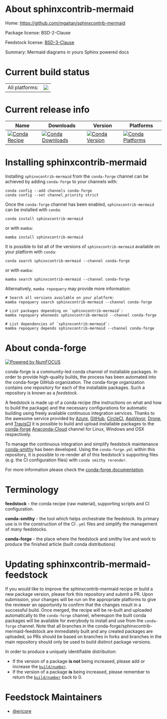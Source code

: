 About sphinxcontrib-mermaid
===========================

Home: https://github.com/mgaitan/sphinxcontrib-mermaid

Package license: BSD-2-Clause

Feedstock license: [BSD-3-Clause](https://github.com/conda-forge/sphinxcontrib-mermaid-feedstock/blob/main/LICENSE.txt)

Summary: Mermaid diagrams in yours Sphinx powered docs

Current build status
====================


<table><tr><td>All platforms:</td>
    <td>
      <a href="https://dev.azure.com/conda-forge/feedstock-builds/_build/latest?definitionId=11474&branchName=main">
        <img src="https://dev.azure.com/conda-forge/feedstock-builds/_apis/build/status/sphinxcontrib-mermaid-feedstock?branchName=main">
      </a>
    </td>
  </tr>
</table>

Current release info
====================

| Name | Downloads | Version | Platforms |
| --- | --- | --- | --- |
| [![Conda Recipe](https://img.shields.io/badge/recipe-sphinxcontrib--mermaid-green.svg)](https://anaconda.org/conda-forge/sphinxcontrib-mermaid) | [![Conda Downloads](https://img.shields.io/conda/dn/conda-forge/sphinxcontrib-mermaid.svg)](https://anaconda.org/conda-forge/sphinxcontrib-mermaid) | [![Conda Version](https://img.shields.io/conda/vn/conda-forge/sphinxcontrib-mermaid.svg)](https://anaconda.org/conda-forge/sphinxcontrib-mermaid) | [![Conda Platforms](https://img.shields.io/conda/pn/conda-forge/sphinxcontrib-mermaid.svg)](https://anaconda.org/conda-forge/sphinxcontrib-mermaid) |

Installing sphinxcontrib-mermaid
================================

Installing `sphinxcontrib-mermaid` from the `conda-forge` channel can be achieved by adding `conda-forge` to your channels with:

```
conda config --add channels conda-forge
conda config --set channel_priority strict
```

Once the `conda-forge` channel has been enabled, `sphinxcontrib-mermaid` can be installed with `conda`:

```
conda install sphinxcontrib-mermaid
```

or with `mamba`:

```
mamba install sphinxcontrib-mermaid
```

It is possible to list all of the versions of `sphinxcontrib-mermaid` available on your platform with `conda`:

```
conda search sphinxcontrib-mermaid --channel conda-forge
```

or with `mamba`:

```
mamba search sphinxcontrib-mermaid --channel conda-forge
```

Alternatively, `mamba repoquery` may provide more information:

```
# Search all versions available on your platform:
mamba repoquery search sphinxcontrib-mermaid --channel conda-forge

# List packages depending on `sphinxcontrib-mermaid`:
mamba repoquery whoneeds sphinxcontrib-mermaid --channel conda-forge

# List dependencies of `sphinxcontrib-mermaid`:
mamba repoquery depends sphinxcontrib-mermaid --channel conda-forge
```


About conda-forge
=================

[![Powered by
NumFOCUS](https://img.shields.io/badge/powered%20by-NumFOCUS-orange.svg?style=flat&colorA=E1523D&colorB=007D8A)](https://numfocus.org)

conda-forge is a community-led conda channel of installable packages.
In order to provide high-quality builds, the process has been automated into the
conda-forge GitHub organization. The conda-forge organization contains one repository
for each of the installable packages. Such a repository is known as a *feedstock*.

A feedstock is made up of a conda recipe (the instructions on what and how to build
the package) and the necessary configurations for automatic building using freely
available continuous integration services. Thanks to the awesome service provided by
[Azure](https://azure.microsoft.com/en-us/services/devops/), [GitHub](https://github.com/),
[CircleCI](https://circleci.com/), [AppVeyor](https://www.appveyor.com/),
[Drone](https://cloud.drone.io/welcome), and [TravisCI](https://travis-ci.com/)
it is possible to build and upload installable packages to the
[conda-forge](https://anaconda.org/conda-forge) [Anaconda-Cloud](https://anaconda.org/)
channel for Linux, Windows and OSX respectively.

To manage the continuous integration and simplify feedstock maintenance
[conda-smithy](https://github.com/conda-forge/conda-smithy) has been developed.
Using the ``conda-forge.yml`` within this repository, it is possible to re-render all of
this feedstock's supporting files (e.g. the CI configuration files) with ``conda smithy rerender``.

For more information please check the [conda-forge documentation](https://conda-forge.org/docs/).

Terminology
===========

**feedstock** - the conda recipe (raw material), supporting scripts and CI configuration.

**conda-smithy** - the tool which helps orchestrate the feedstock.
                   Its primary use is in the construction of the CI ``.yml`` files
                   and simplify the management of *many* feedstocks.

**conda-forge** - the place where the feedstock and smithy live and work to
                  produce the finished article (built conda distributions)


Updating sphinxcontrib-mermaid-feedstock
========================================

If you would like to improve the sphinxcontrib-mermaid recipe or build a new
package version, please fork this repository and submit a PR. Upon submission,
your changes will be run on the appropriate platforms to give the reviewer an
opportunity to confirm that the changes result in a successful build. Once
merged, the recipe will be re-built and uploaded automatically to the
`conda-forge` channel, whereupon the built conda packages will be available for
everybody to install and use from the `conda-forge` channel.
Note that all branches in the conda-forge/sphinxcontrib-mermaid-feedstock are
immediately built and any created packages are uploaded, so PRs should be based
on branches in forks and branches in the main repository should only be used to
build distinct package versions.

In order to produce a uniquely identifiable distribution:
 * If the version of a package **is not** being increased, please add or increase
   the [``build/number``](https://docs.conda.io/projects/conda-build/en/latest/resources/define-metadata.html#build-number-and-string).
 * If the version of a package **is** being increased, please remember to return
   the [``build/number``](https://docs.conda.io/projects/conda-build/en/latest/resources/define-metadata.html#build-number-and-string)
   back to 0.

Feedstock Maintainers
=====================

* [@ericpre](https://github.com/ericpre/)

